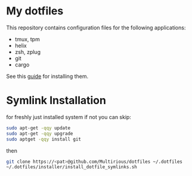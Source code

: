 # My dotfiles

This repository contains configuration files for the following applications:
- tmux, tpm
- helix
- zsh, zplug
- git
- cargo

See this [guide](apps_install_guide.md) for installing them.

# Symlink Installation
for freshly just installed system if not you can skip:
```sh
sudo apt-get -qqy update
sudo apt-get -qqy upgrade
sudo aptget -qqy install git
```
then
```sh
git clone https://<pat>@github.com/Multirious/dotfiles ~/.dotfiles
~/.dotfiles/installer/install_dotfile_symlinks.sh
```
